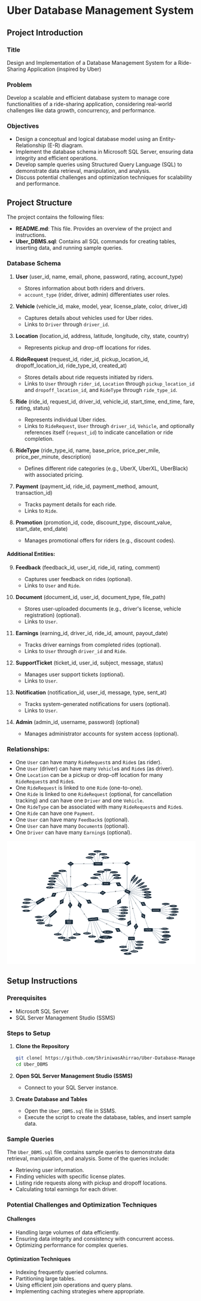 # Uber Database Management System

## Project Introduction

### Title
Design and Implementation of a Database Management System for a Ride-Sharing Application (inspired by Uber)

### Problem
Develop a scalable and efficient database system to manage core functionalities of a ride-sharing application, considering real-world challenges like data growth, concurrency, and performance.

### Objectives
- Design a conceptual and logical database model using an Entity-Relationship (E-R) diagram.
- Implement the database schema in Microsoft SQL Server, ensuring data integrity and efficient operations.
- Develop sample queries using Structured Query Language (SQL) to demonstrate data retrieval, manipulation, and analysis.
- Discuss potential challenges and optimization techniques for scalability and performance.

## Project Structure

The project contains the following files:

- **README.md**: This file. Provides an overview of the project and instructions.
- **Uber_DBMS.sql**: Contains all SQL commands for creating tables, inserting data, and running sample queries.

### Database Schema

1. **User** (user_id, name, email, phone, password, rating, account_type)
    - Stores information about both riders and drivers.
    - `account_type` (rider, driver, admin) differentiates user roles.

2. **Vehicle** (vehicle_id, make, model, year, license_plate, color, driver_id)
    - Captures details about vehicles used for Uber rides.
    - Links to `Driver` through `driver_id`.

3. **Location** (location_id, address, latitude, longitude, city, state, country)
    - Represents pickup and drop-off locations for rides.

4. **RideRequest** (request_id, rider_id, pickup_location_id, dropoff_location_id, ride_type_id, created_at)
    - Stores details about ride requests initiated by riders.
    - Links to `User` through `rider_id`, `Location` through `pickup_location_id` and `dropoff_location_id`, and `RideType` through `ride_type_id`.

5. **Ride** (ride_id, request_id, driver_id, vehicle_id, start_time, end_time, fare, rating, status)
    - Represents individual Uber rides.
    - Links to `RideRequest`, `User` through `driver_id`, `Vehicle`, and optionally references itself (`request_id`) to indicate cancellation or ride completion.

6. **RideType** (ride_type_id, name, base_price, price_per_mile, price_per_minute, description)
    - Defines different ride categories (e.g., UberX, UberXL, UberBlack) with associated pricing.

7. **Payment** (payment_id, ride_id, payment_method, amount, transaction_id)
    - Tracks payment details for each ride.
    - Links to `Ride`.

8. **Promotion** (promotion_id, code, discount_type, discount_value, start_date, end_date)
    - Manages promotional offers for riders (e.g., discount codes).

#### Additional Entities:

9. **Feedback** (feedback_id, user_id, ride_id, rating, comment)
    - Captures user feedback on rides (optional).
    - Links to `User` and `Ride`.

10. **Document** (document_id, user_id, document_type, file_path)
    - Stores user-uploaded documents (e.g., driver's license, vehicle registration) (optional).
    - Links to `User`.

11. **Earnings** (earning_id, driver_id, ride_id, amount, payout_date)
    - Tracks driver earnings from completed rides (optional).
    - Links to `User` through `driver_id` and `Ride`.

12. **SupportTicket** (ticket_id, user_id, subject, message, status)
    - Manages user support tickets (optional).
    - Links to `User`.

13. **Notification** (notification_id, user_id, message, type, sent_at)
    - Tracks system-generated notifications for users (optional).
    - Links to `User`.

14. **Admin** (admin_id, username, password) (optional)
    - Manages administrator accounts for system access (optional).

### Relationships:

- One `User` can have many `RideRequest`s and `Ride`s (as rider).
- One `User` (driver) can have many `Vehicle`s and `Ride`s (as driver).
- One `Location` can be a pickup or drop-off location for many `RideRequest`s and `Ride`s.
- One `RideRequest` is linked to one `Ride` (one-to-one).
- One `Ride` is linked to one `RideRequest` (optional, for cancellation tracking) and can have one `Driver` and one `Vehicle`.
- One `RideType` can be associated with many `RideRequest`s and `Ride`s.
- One `Ride` can have one `Payment`.
- One `User` can have many `Feedback`s (optional).
- One `User` can have many `Document`s (optional).
- One `Driver` can have many `Earning`s (optional).



![Entity-Relationship Diagram](Database.png)


## Setup Instructions

### Prerequisites
- Microsoft SQL Server
- SQL Server Management Studio (SSMS)

### Steps to Setup
1. **Clone the Repository**
   ```sh
   git clone[ https://github.com/ShriniwasAhirrao/Uber-Database-Management-System.git
   cd Uber_DBMS
   
2. **Open SQL Server Management Studio (SSMS)**
   - Connect to your SQL Server instance.

3. **Create Database and Tables**
   - Open the `Uber_DBMS.sql` file in SSMS.
   - Execute the script to create the database, tables, and insert sample data.

### Sample Queries
The `Uber_DBMS.sql` file contains sample queries to demonstrate data retrieval, manipulation, and analysis. Some of the queries include:
- Retrieving user information.
- Finding vehicles with specific license plates.
- Listing ride requests along with pickup and dropoff locations.
- Calculating total earnings for each driver.

### Potential Challenges and Optimization Techniques

#### Challenges
- Handling large volumes of data efficiently.
- Ensuring data integrity and consistency with concurrent access.
- Optimizing performance for complex queries.

#### Optimization Techniques
- Indexing frequently queried columns.
- Partitioning large tables.
- Using efficient join operations and query plans.
- Implementing caching strategies where appropriate.

